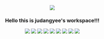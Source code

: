 <div align="center">
  <a href="https://judangyee.me"><img src="https://capsule-render.vercel.app/api?type=waving&color=auto&height=200&section=header&text=judangdev&fontSize=50&animation=fadeIn&fontAlignY=34"></a>
  <h3>Hello this is judangyee's workspace!!!</h3>

  <img src="https://img.shields.io/badge/Python-3766AB?style=round-square&logo=Python&logoColor=white">
  <img src="https://img.shields.io/badge/Flask-F5F5DC?style=round-square&logo=Flask&logoColor=black">
  <img src="https://img.shields.io/badge/CSS-1572B6?style=round-square&logo=css3&logoColor=white">
  <img src="https://img.shields.io/badge/C-A8B9CC?style=round-square&logo=C&logoColor=white">
  <img src="https://img.shields.io/badge/HTML-E34F26?style=round-square&logo=html5&logoColor=white">
  <img src="https://img.shields.io/badge/JavaScript-ffb13b?style=round-square&logo=javascript&logoColor=white">
  <img src="https://img.shields.io/badge/aws-333664?style=round-square&logo=amazon-aws&logoColor=white">
  <img src="https://img.shields.io/badge/MySQL-4479A1?style=round-square&logo=MySQL&logoColor=white">
  <img src="https://img.shields.io/badge/Tensorflow-FF6F00?style=round-square&logo=Tensorflow&logoColor=white">
  <br><br>
